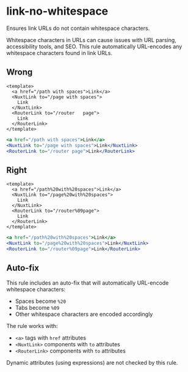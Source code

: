 # link-no-whitespace

Ensures link URLs do not contain whitespace characters.

Whitespace characters in URLs can cause issues with URL parsing, accessibility tools, and SEO. This rule automatically URL-encodes any whitespace characters found in link URLs.

## Wrong

```vue
<template>
  <a href="/path with spaces">Link</a>
  <NuxtLink to="/page with spaces">
    Link
  </NuxtLink>
  <RouterLink to="/router	page">
    Link
  </RouterLink>
</template>
```

```jsx
<a href="/path with spaces">Link</a>
<NuxtLink to="/page with spaces">Link</NuxtLink>
<RouterLink to="/router	page">Link</RouterLink>
```

## Right

```vue
<template>
  <a href="/path%20with%20spaces">Link</a>
  <NuxtLink to="/page%20with%20spaces">
    Link
  </NuxtLink>
  <RouterLink to="/router%09page">
    Link
  </RouterLink>
</template>
```

```jsx
<a href="/path%20with%20spaces">Link</a>
<NuxtLink to="/page%20with%20spaces">Link</NuxtLink>
<RouterLink to="/router%09page">Link</RouterLink>
```

## Auto-fix

This rule includes an auto-fix that will automatically URL-encode whitespace characters:
- Spaces become `%20`
- Tabs become `%09`
- Other whitespace characters are encoded accordingly

The rule works with:
- `<a>` tags with `href` attributes
- `<NuxtLink>` components with `to` attributes
- `<RouterLink>` components with `to` attributes

Dynamic attributes (using expressions) are not checked by this rule.
